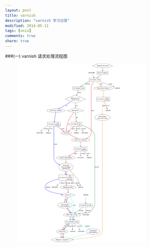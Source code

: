 ```yaml
---
layout: post
title: varnish
description: "varnish 学习记录"
modified: 2014-05-11
tags: [unix]
comments: true
share: true  
---
```


###(一) varnish 请求处理流程图
<figure>
	<img src="/images/varnish_overview.jpg" alt="">
</figure>

